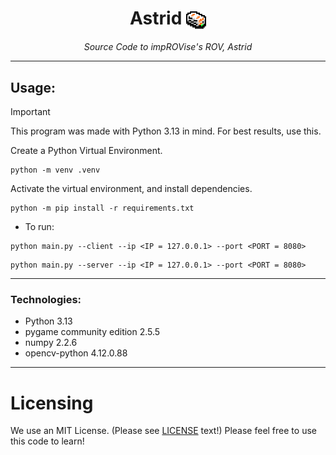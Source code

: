 <h1 align=center> Astrid <img width=32 height=32 style="vertical-align:middle" src="docs/astrid_pixelart.png"></img> </h1>
<p align=center><i>Source Code to impROVise's ROV, Astrid</i>

---

## Usage:
> [!IMPORTANT]
> This program was made with Python 3.13 in mind. For best results, use this.

Create a Python Virtual Environment.
```
python -m venv .venv
```

Activate the virtual environment, and install dependencies.
```
python -m pip install -r requirements.txt
```

- To run:
```
python main.py --client --ip <IP = 127.0.0.1> --port <PORT = 8080>
```

```
python main.py --server --ip <IP = 127.0.0.1> --port <PORT = 8080>
```
---

### Technologies:
- Python 3.13
- pygame community edition 2.5.5
- numpy 2.2.6
- opencv-python 4.12.0.88

---
# Licensing
We use an MIT License. (Please see [LICENSE](LICENSE) text!) Please feel free to use this code to learn!